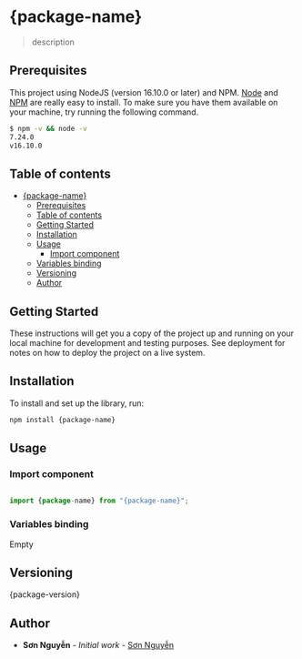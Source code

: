 # {package-name}

> description

## Prerequisites

This project using NodeJS (version 16.10.0 or later) and NPM.
[Node](http://nodejs.org/) and [NPM](https://npmjs.org/) are really easy to install.
To make sure you have them available on your machine,
try running the following command.

```sh
$ npm -v && node -v
7.24.0
v16.10.0
```

## Table of contents

- [{package-name}](#{package-name})
  - [Prerequisites](#prerequisites)
  - [Table of contents](#table-of-contents)
  - [Getting Started](#getting-started)
  - [Installation](#installation)
  - [Usage](#usage)
    - [Import component](#import-component)
  - [Variables binding](#variables-binding)
  - [Versioning](#versioning)
  - [Author](#author)

## Getting Started

These instructions will get you a copy of the project up and running on your local machine for development and testing purposes. See deployment for notes on how to deploy the project on a live system.

## Installation
To install and set up the library, run:
```sh
npm install {package-name}
```

## Usage

### Import component

```html
```

```typescript
import {package-name} from "{package-name}";
```

### Variables binding
Empty

## Versioning

{package-version}

## Author

* **Sơn Nguyễn** - *Initial work* - [Sơn Nguyễn](https://github.com/biennui1998mu)